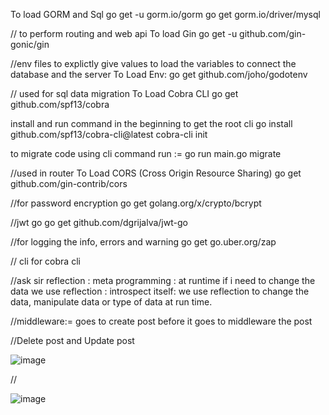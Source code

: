 
To load GORM and Sql
go get -u gorm.io/gorm
go get gorm.io/driver/mysql

// to perform routing and web api
To load Gin
go get -u github.com/gin-gonic/gin

//env files to explictly give values to load the variables to connect the database and the server
To Load Env:  go get github.com/joho/godotenv


// used for sql data migration
To Load Cobra CLI
go get github.com/spf13/cobra

install and run command in the beginning to get the root cli
go install github.com/spf13/cobra-cli@latest
cobra-cli init

to migrate code using cli command
run := go run main.go migrate


//used in router
To Load CORS (Cross Origin Resource Sharing) 
go get github.com/gin-contrib/cors

//for password encryption 
go get golang.org/x/crypto/bcrypt

//jwt go
go get github.com/dgrijalva/jwt-go


//for logging the info, errors and warning
go get go.uber.org/zap

// cli for cobra cli 


//ask sir reflection : meta programming : at runtime if i need to change the data we use reflection : introspect  itself: we use reflection to change the data, manipulate data or type of data at run time.


//middleware:= goes to create post before it goes to middleware the post 

//Delete post and Update post

![image](https://github.com/havishhavi/BlogPostApi-s/assets/164078377/cd41f4bd-45bb-43ea-9733-12bea135113f)

//

![image](https://github.com/havishhavi/BlogPostApi-s/assets/164078377/64d89960-83ab-4340-85ea-bde1323d7e2a)





